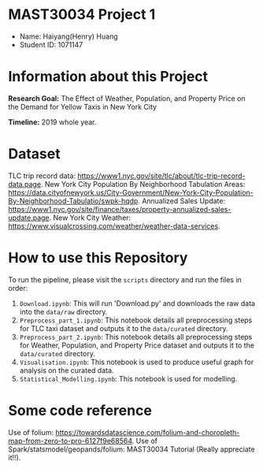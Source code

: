 # MAST30034 Project 1
- Name: Haiyang(Henry) Huang
- Student ID: 1071147


# Information about this Project

**Research Goal:** The Effect of Weather, Population, and Property Price on the Demand for Yellow Taxis in New York City

**Timeline:** 2019 whole year.

# Dataset

TLC trip record data: https://www1.nyc.gov/site/tlc/about/tlc-trip-record-data.page.
New York City Population By Neighborhood Tabulation Areas: https://data.cityofnewyork.us/City-Government/New-York-City-Population-By-Neighborhood-Tabulatio/swpk-hqdp.
Annualized Sales Update: https://www1.nyc.gov/site/finance/taxes/property-annualized-sales-update.page.
New York City Weather: https://www.visualcrossing.com/weather/weather-data-services.

# How to use this Repository

To run the pipeline, please visit the `scripts` directory and run the files in order:
1. `Download.ipynb`: This will run 'Download.py' and downloads the raw data into the `data/raw` directory.
2. `Preprocess_part_1.ipynb`: This notebook details all preprocessing steps for TLC taxi dataset and outputs it to the `data/curated` directory.
3. `Preprocess_part_2.ipynb`: This notebook details all preprocessing steps for Weather, Population, and Property Price dataset and outputs it to the `data/curated` directory.
4. `Visualisation.ipynb`: This notebook is used to produce useful graph for analysis on the curated data.
5. `Statistical_Modelling.ipynb`: This notebook is used for modelling.

# Some code reference
Use of folium: https://towardsdatascience.com/folium-and-choropleth-map-from-zero-to-pro-6127f9e68564.
Use of Spark/statsmodel/geopands/folium: MAST30034 Tutorial (Really appreciate it!!).